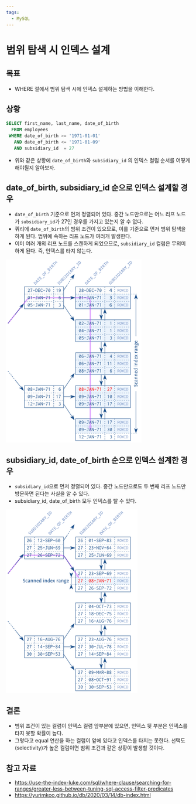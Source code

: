 ```yaml
---
tags:
  - MySQL
---
```

# 범위 탐색 시 인덱스 설계

## 목표

- WHERE 절에서 범위 탐색 시에 인덱스 설계하는 방법을 이해한다.

## 상황

```sql
SELECT first_name, last_name, date_of_birth
  FROM employees
 WHERE date_of_birth >= '1971-01-01'
   AND date_of_birth <= '1971-01-09'
   AND subsidiary_id  = 27
```

- 위와 같은 상황에 `date_of_birth`와 `subsidiary_id` 의 인덱스 컬럼 순서를 어떻게 해야될지 알아보자.

## date_of_birth, subsidiary_id 순으로 인덱스 설계할 경우

- `date_of_birth` 기준으로 먼저 정렬되어 있다. 중간 노드만으로는 어느 리프 노드가 `subsidiary_id`가 27인 경우를 가지고 있는지 알 수 없다.
- 쿼리에 `date_of_birth`의 범위 조건이 있으므로, 이를 기준으로 먼저 범위 탐색을 하게 된다. 범위에 속하는 리프 노드가 여러개 발생한다.
- 이미 여러 개의 리프 노드를 스캔하게 되었으므로, `subsidiary_id` 컬럼은 무의미하게 된다. 즉, 인덱스를 타지 않는다.

![](assets/Pasted%20image%2020230720204128.png)

## subsidiary_id, date_of_birth 순으로 인덱스 설계한 경우

- `subsidiary_id`으로 먼저 정렬되어 있다. 중간 노드만으로도 두 번째 리프 노드만 방문하면 된다는 사실을 알 수 있다.
-  subsidiary_id, date_of_birth 모두 인덱스를 탈 수 있다.

![](assets/Pasted%20image%2020230720205159.png)

## 결론

- 범위 조건이 있는 컬럼이 인덱스 컬럼 앞부분에 있으면, 인덱스 뒷 부분은 인덱스를 타지 못할 확률이 높다.
- 그렇다고 equal 연산을 하는 컬럼이 앞에 있다고 인덱스를 타지는 못한다. 선택도(selectivity)가 높은 컬럼이면 범위 조건과 같은 상황이 발생할 것이다.

## 참고 자료

- https://use-the-index-luke.com/sql/where-clause/searching-for-ranges/greater-less-between-tuning-sql-access-filter-predicates
- https://yurimkoo.github.io/db/2020/03/14/db-index.html
